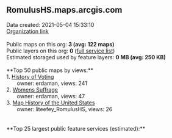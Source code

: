 <h2>RomulusHS.maps.arcgis.com</h2> Data created: 2021-05-04 15:33:10 <br /><a target='new' href='https://RomulusHS.maps.arcgis.com'>Organization link</a><br /><br />Public maps on this org: <b>3 (avg: 122 maps)</b><br />Public layers on this org: <b>0 </b>(<a target='new' href='https://services.arcgis.com/Ge5QxCnMQ5mySCxV/ArcGIS/rest/services'>full service list</a>)<br />Estimated storaged used by feature layers: <b>0 MB (avg: 250 KB)</b><br /><br />**Top 50 public maps by views:**<br />  1. <a target='new' href='https://www.arcgis.com/home/item.html?id=d572a6b5940c438cb72359a7dde5a07e'>History of Voting</a> <br />  &nbsp;&nbsp;&nbsp;&nbsp; &nbsp;&nbsp;owner: erdaman, views: 241<br />  2. <a target='new' href='https://www.arcgis.com/home/item.html?id=1fdd0d1aad244af494aeea0a614da762'>Womens Suffrage</a> <br />  &nbsp;&nbsp;&nbsp;&nbsp; &nbsp;&nbsp;owner: erdaman, views: 47<br />  3. <a target='new' href='https://www.arcgis.com/home/item.html?id=c5bba96100394986bd78a4e398b62a88'>Map History of the United States</a> <br />  &nbsp;&nbsp;&nbsp;&nbsp; &nbsp;&nbsp;owner: liteefey_RomulusHS, views: 26<br /><br /><br />**Top 25 largest public feature services (estimated):**<br />